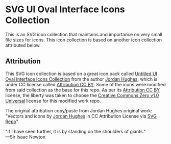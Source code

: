 # SVG UI Oval Interface Icons Collection

This is an SVG icon collection that maintains and importance on very small file sizes for icons. This icon collection is based on another icon collection attributed below.

## Attribution

This SVG icon collection is based on a great icon pack called [Untitled UI Oval Interface Icons Collection](https://www.svgrepo.com/collection/untitled-ui-oval-interface-icons/) from the author [Jordan Hughes](https://www.svgrepo.com/author/Jordan%20Hughes/), which is under CC license called [Attribution CC BY](https://www.svgrepo.com/page/licensing#CC%20Attribution). Some of the icons were modified from said collection as the base for this repo. As per its [Attribution CC BY](https://www.svgrepo.com/page/licensing#CC%20Attribution) license, the liberty was taken to choose the [Creative Commons Zero v1.0 Universal](https://creativecommons.org/publicdomain/zero/1.0/) license for this modified work repo.

The original attribution copy/paste from Jordan Hughes original work:
"Vectors and icons by <a href="https://www.figma.com/@designer?ref=svgrepo.com" target="_blank">Jordan Hughes</a> in CC Attribution License via <a href="https://www.svgrepo.com/" target="_blank">SVG Repo</a>"

"if I have seen further, it is by standing on the shoulders of giants."\
—Sir Isaac Newton

